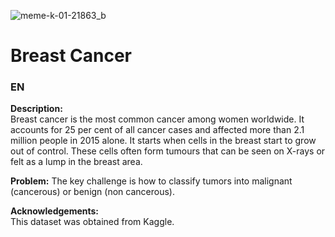 
![meme-k-01-21863_b](https://github.com/berkankaraa/Breast-Cancer/assets/97415486/338fe1fc-042c-47d8-a2e2-70f549523388)


# Breast Cancer
### EN
**Description:**  
Breast cancer is the most common cancer among women worldwide. It accounts for 25 per cent of all cancer cases and affected more than 2.1 million people in 2015 alone. It starts when cells in the breast start to grow out of control. These cells often form tumours that can be seen on X-rays or felt as a lump in the breast area.

**Problem:** 
The key challenge is how to classify tumors into malignant (cancerous) or benign (non cancerous).  

**Acknowledgements:**  
This dataset was obtained from Kaggle.

